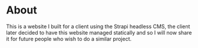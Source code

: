 # About
This is a website I built for a client using the Strapi headless CMS, the client later decided to have this website managed statically and so I will now share it for future people who wish to do a similar project.

